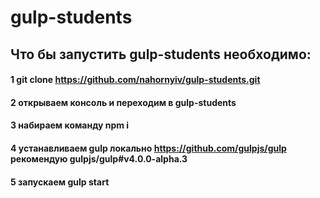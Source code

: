 # gulp-students
## Что бы запустить gulp-students необходимо:
  #### 1 git clone https://github.com/nahornyiv/gulp-students.git 
  #### 2 открываем консоль и переходим в gulp-students 
  #### 3 набираем команду npm i 
  #### 4 устанавливаем gulp локально https://github.com/gulpjs/gulp  рекомендую gulpjs/gulp#v4.0.0-alpha.3 
  #### 5 запускаем gulp start 

